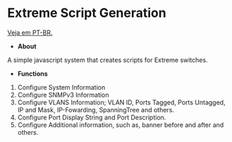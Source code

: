 # Extreme Script Generation

[Veja em PT-BR.](https://github.com/gabrielqueiroz/extremeScriptGeneration/blob/master/README_PT.md) 

* **About**

A simple javascript system that creates scripts for Extreme switches.

* **Functions**

1. Configure System Information
2. Configure SNMPv3 Information
3. Configure VLANS Information; VLAN ID, Ports Tagged, Ports Untagged, IP and Mask, IP-Fowarding, SpanningTree and others.
4. Configure Port Display String and Port Description.
5. Configure Additional information, such as, banner before and after and others.
